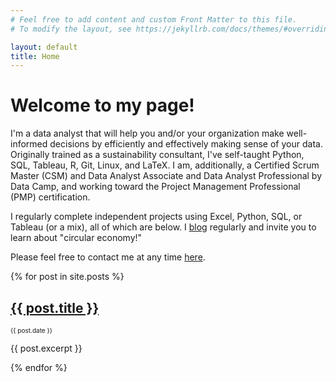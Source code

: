 ```yaml
---
# Feel free to add content and custom Front Matter to this file.
# To modify the layout, see https://jekyllrb.com/docs/themes/#overriding-theme-defaults

layout: default
title: Home
---
```


# Welcome to my page!

I'm a data analyst that will help you and/or your organization make well-informed decisions by efficiently and effectively making sense of your data. Originally trained as a sustainability consultant, I've self-taught Python, SQL, Tableau, R, Git, Linux, and LaTeX. I am, additionally, a Certified Scrum Master (CSM) and Data Analyst Associate and Data Analyst Professional by Data Camp, and working toward the Project Management Professional (PMP) certification.

I regularly complete independent projects using Excel, Python, SQL, or Tableau (or a mix), all of which are below. I [blog](https://furry-date-ae4.notion.site/Rethinking-Circular-Economy-34b44ede819c49158d207ac18607e85d) regularly and invite you to learn about "circular economy!"

Please feel free to contact me at any time [here](<add0794@gmail.com>).

<html>
  <head>
  </head>
  <body>
    {% for post in site.posts %}
      <article>
        <h2><a href="{{ post.url }}">{{ post.title }}</a></h2>
        <p style="font-size: 10px;">{{ post.date }}</p>
        <p>{{ post.excerpt }}</p>
      </article>
    {% endfor %}
  </body>
</html>